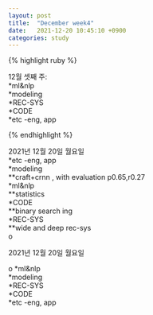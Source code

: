 ```yaml
---
layout: post
title:  "December week4"
date:   2021-12-20 10:45:10 +0900
categories: study
---
```





{% highlight ruby %}

12월 셋째 주:  
*ml&nlp  
*modeling  
*REC-SYS  
*CODE  
*etc  -eng, app  



{% endhighlight %}

2021년 12월 20일 월요일  
*etc  -eng, app  
*modeling  
**craft+crnn , with evaluation p0.65,r0.27  
*ml&nlp  
**statistics  
*CODE  
**binary search ing  
*REC-SYS  
**wide and deep rec-sys  
o




2021년 12월 20일 월요일  

o
*ml&nlp  
*modeling  
*REC-SYS  
*CODE  
*etc  -eng, app  















































